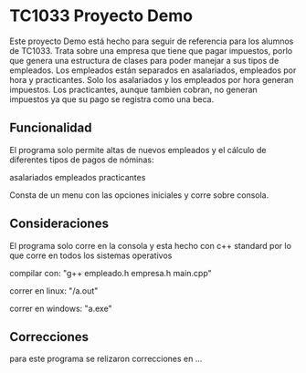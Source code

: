 # TC1033 Proyecto Demo
Este proyecto Demo está hecho para seguir de referencia para los alumnos de TC1033. 
Trata sobre una empresa que tiene que pagar impuestos, porlo que genera una estructura de clases para poder manejar a sus tipos de empleados. 
Los empleados están separados en asalariados, empleados por hora y practicantes. Solo los asalariados y los empleados por hora generan impuestos. 
Los practicantes, aunque tambien cobran, no generan impuestos ya que su pago se registra como una beca.

## Funcionalidad
El programa solo permite altas de nuevos empleados  y el cálculo de diferentes tipos de pagos de nóminas:
  
  asalariados
  empleados
  practicantes
  
Consta de un menu con las opciones iniciales y corre sobre consola.

## Consideraciones
El programa solo corre en la consola y esta hecho con c++ standard por lo que corre en todos los sistemas operativos

compilar con:
    "g++ empleado.h empresa.h main.cpp"
    
 correr en linux:
      "/a.out"
      
 correr en windows:
      "a.exe"
      
## Correcciones

para este programa se relizaron correcciones en ...
